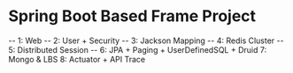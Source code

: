# Spring Boot Based Frame Project
-- 1: Web
-- 2: User + Security
-- 3: Jackson Mapping
-- 4: Redis Cluster
-- 5: Distributed Session
-- 6: JPA + Paging + UserDefinedSQL + Druid
7: Mongo & LBS
8: Actuator + API Trace

